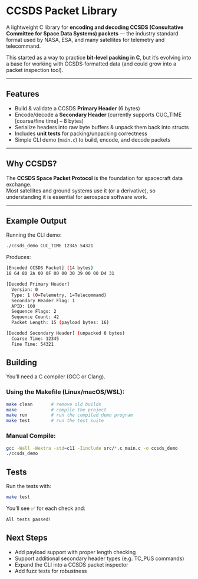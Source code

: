 # CCSDS Packet Library

A lightweight C library for **encoding and decoding CCSDS (Consultative Committee for Space Data Systems) packets** — the industry standard format used by NASA, ESA, and many satellites for telemetry and telecommand.

This started as a way to practice **bit‑level packing in C**, but it’s evolving into a base for working with CCSDS‑formatted data (and could grow into a packet inspection tool).

---

## Features

- Build & validate a CCSDS **Primary Header** (6 bytes)  
- Encode/decode a **Secondary Header** (currently supports CUC_TIME [coarse/fine time] – 8 bytes)  
- Serialize headers into raw byte buffers & unpack them back into structs  
- Includes **unit tests** for packing/unpacking correctness  
- Simple CLI demo (`main.c`) to build, encode, and decode packets

---

## Why CCSDS?

The **CCSDS Space Packet Protocol** is the foundation for spacecraft data exchange.  
Most satellites and ground systems use it (or a derivative), so understanding it is essential for aerospace software work.

---

## Example Output

Running the CLI demo:

```bash
./ccsds_demo CUC_TIME 12345 54321
```

Produces:
```bash
[Encoded CCSDS Packet] (14 bytes)
18 64 80 2A 00 0F 00 00 30 39 00 00 D4 31 

[Decoded Primary Header]
  Version: 0
  Type: 1 (0=Telemetry, 1=Telecommand)
  Secondary Header Flag: 1
  APID: 100
  Sequence Flags: 2
  Sequence Count: 42
  Packet Length: 15 (payload bytes: 16)

[Decoded Secondary Header] (unpacked 6 bytes)
  Coarse Time: 12345
  Fine Time: 54321
```

## Building
You’ll need a C compiler (GCC or Clang).

### Using the Makefile (Linux/macOS/WSL):
```bash
make clean       # remove old builds
make             # compile the project
make run         # run the compiled demo program
make test        # run the test suite
```

### Manual Compile:
```bash
gcc -Wall -Wextra -std=c11 -Iinclude src/*.c main.c -o ccsds_demo
./ccsds_demo
```

## Tests
Run the tests with:
```bash
make test
```
You’ll see ✅ for each check and:
```bash
All tests passed!
```

## Next Steps
- Add payload support with proper length checking
- Support additional secondary header types (e.g. TC_PUS commands)
- Expand the CLI into a CCSDS packet inspector
- Add fuzz tests for robustness





